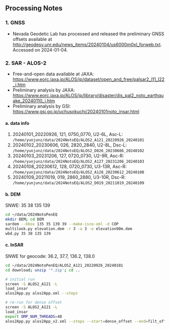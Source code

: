 ## Processing Notes

### 1. GNSS

+ Nevada Geodetic Lab has processed and released the preliminary GNSS offsets available at http://geodesy.unr.edu/news_items/20240104/us6000m0xl_forweb.txt. Accessed on 2024-01-04.

### 2. SAR - ALOS-2

+ Free-and-open data available at JAXA: https://www.eorc.jaxa.jp/ALOS/jp/dataset/open_and_free/palsar2_l11_l22_j.htm
+ Preliminary analysis by JAXA: https://www.eorc.jaxa.jp/ALOS/jp/library/disaster/dis_pal2_noto_earthquake_20240110_j.htm
+ Preliminary analysis by GSI: https://www.gsi.go.jp/uchusokuchi/20240101noto_insar.html

#### a. data info

1. 20240101_20220926, 121, 0750_0770, U2-6L, Asc-L: `/home/yunjunz/data/2024NotoEQ/ALOS2_A121_20220926_20240101`
2. 20240102_20230606, 026, 2820_2840, U2-8L, Dsc-L: `/home/yunjunz/data/2024NotoEQ/ALOS2_D026_20230606_20240102`
3. 20240103_20231206, 127, 0720_0730, U2-9R, Asc-R: `/home/yunjunz/data/2024NotoEQ/ALOS2_A127_20231206_20240103`
4. 20240108_20230612, 128, 0720_0730, U3-13R, Asc-R: `/home/yunjunz/data/2024NotoEQ/ALOS2_A128_20230612_20240108`
5. 20240109_20211019, 019, 2860_2880, U3-10R, Dsc-R: `/home/yunjunz/data/2024NotoEQ/ALOS2_D019_20211019_20240109`

#### b. DEM

SNWE: 35 38 135 139

```bash
cd ~/data/2024NotoPenEQ
mkdir DEM; cd DEM
sardem --bbox 135 35 139 39 --make-isce-xml -d COP
multilook.py elevation.dem -r 3 -a 3 -o elevation90m.dem
wbd.py 35 38 135 139
```

#### c. InSAR

SNWE for geocode: 36.2, 37.7, 136.2, 138.0

```bash
cd ~/data/2024NotoPenEQ/ALOS2_A121_20220926_20240101
cd download; unzip '*.zip'; cd ..

# initial run
screen -S ALOS2_A121 -L
load_insar
alos2App.py alos2App.xml --steps

# re-run for dense offset
screen -S ALOS2_A121 -L
load_insar
export OMP_NUM_THREADS=48
alos2App.py alos2App_v2.xml --steps --start=dense_offset --end=filt_offset
```
